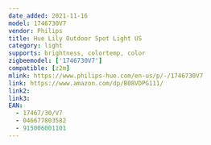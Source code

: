 ```yaml
---
date_added: 2021-11-16
model: 1746730V7
vendor: Philips
title: Hue Lily Outdoor Spot Light US
category: light
supports: brightness, colortemp, color
zigbeemodel: ['1746730V7']
compatible: [z2m]
mlink: https://www.philips-hue.com/en-us/p/-/1746730V7
link: https://www.amazon.com/dp/B08VDPG111/
link2: 
link3: 
EAN: 
  - 17467/30/V7
  - 046677803582
  - 915006001101
---
```


